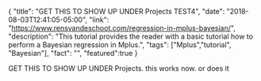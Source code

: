 {
  "title": "GET THIS TO SHOW UP UNDER Projects TEST4",
  "date": "2018-08-03T12:41:05-05:00",
  "link": "https://www.rensvandeschoot.com/regression-in-mplus-bayesian/",
  "description": "This tutorial provides the reader with a basic tutorial how to perform a Bayesian regression in Mplus.",
  "tags": ["Mplus","tutorial", "Bayesian"],
  "fact": "",
  "featured":true
}

GET THIS TO SHOW UP UNDER Projects. this works now. or does it
